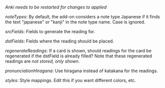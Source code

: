 *Anki needs to be restarted for changes to applied*

*noteTypes*: By default, the add-on considers a note type Japanese if it finds
the text "japanese" or "kanji" in the note type name. Case is ignored.

*srcFields*: Fields to generate the reading for.

*dstFields*: Fields where the reading should be placed.

*regenerateReadings*: If a card is shown, should readings for the card be regenerated if the dstField is already filled? Note that these regenerated readings are *not stored, only shown*.

*pronunciationHiragana*: Use hiragana instead of katakana for the readings.

*styles*: Style mappings. Edit this if you want different colors, etc.
